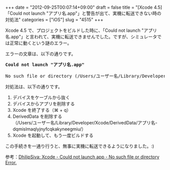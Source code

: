 +++
date = "2012-09-25T00:07:14+09:00"
draft = false
title = "[Xcode 4.5] 「Could not launch \"アプリ名.app\"」と警告が出て、実機に転送できない時の対処法"
categories = ["iOS"]
slug = "4515"
+++

Xcode 4.5 で、プロジェクトをビルドした時に、「Could not launch "アプリ名.app"」と言われて、実機に転送できませんでした。ですが、シミュレータでは正常に動くという謎のエラー。

エラーの文章は、以下の通りです。

<pre><strong>Could not launch "アプリ名.app"</strong>

No such file or directory (/Users/ユーザー名/Library/Developer/Xcode/DerivedData/アプリ名-dqmislmaqlyjnyfcqkakyneegmiu/Build/Products/Debug-iphoneos/アプリ名.app/アプリ名)</code></pre>

対処法は、以下の通りです。

<ol><li>デバイスをケーブルから抜く</li>
<li>デバイスからアプリを削除する</li>
<li>Xcode を終了する（⌘ + q）</li>
<li>DerivedData を削除する<br />
（/Users/ユーザー名/Library/Developer/Xcode/DerivedData/アプリ名-dqmislmaqlyjnyfcqkakyneegmiu/）</li>
<li>Xcode を起動して、もう一度ビルドする</li>
</ol>

この手続きを一通り行うと、無事に実機に転送できるようになりました。:)

参考：<a href="http://dhilipsiva.blogspot.jp/2012/07/xcode-could-not-launch-app-no-such-file.html" target="_blank">DhilipSiva: Xcode - Could not launch app - No such file or directory Error.</a>
